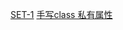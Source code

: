 [SET-1](https://www.zhihu.com/question/60165921/answer/2413972164)
[手写class 私有属性](https://juejin.cn/post/6881894768117284878)
